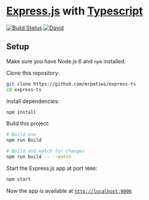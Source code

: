 # [Express.js](http://expressjs.com/) with [Typescript](http://www.typescriptlang.org/)

[![Build Status](https://travis-ci.org/mrpatiwi/express-ts.svg?branch=master)](https://travis-ci.org/mrpatiwi/express-ts) [![David](https://david-dm.org/mrpatiwi/express-ts.svg)](https://david-dm.org/mrpatiwi/express-ts)

## Setup

Make sure you have Node.js 6 and `npm` installed.

Clone this repository:

```sh
git clone https://github.com/mrpatiwi/express-ts
cd express-ts
```

Install dependencies:

```sh
npm install
```

Build this project:

```sh
# Build one
npm run Build

# Build and watch for changes
npm run build -- --watch
```

Start the Express.js app at port `9000`:

```sh
npm start
```

Now the app is available at [`http://localhost:9000`](http://localhost:9000).
